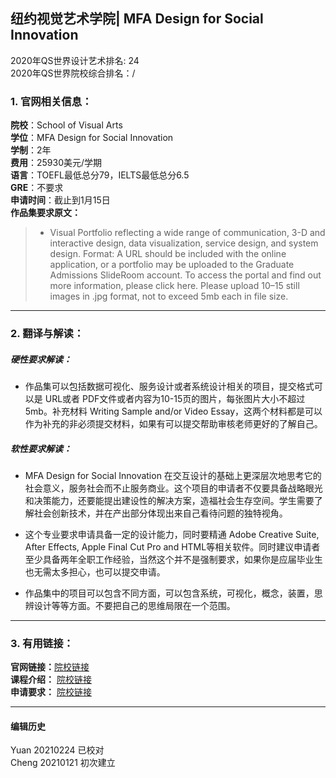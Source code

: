 ## 纽约视觉艺术学院| MFA Design for Social Innovation
2020年QS世界设计艺术排名: 24  
2020年QS世界院校综合排名：/

### 1. 官网相关信息：

**院校**：School of Visual Arts  
**学位**：MFA Design for Social Innovation  
**学制**：2年  
**费用**：25930美元/学期  
**语言**：TOEFL最低总分79，IELTS最低总分6.5  
**GRE**：不要求    
**申请时间**：截止到1月15日     
**作品集要求原文：**      
> - Visual Portfolio reflecting a wide range of communication, 3-D and interactive design, data visualization, service design, and system design. Format: A URL should be included with the online application, or a portfolio may be uploaded to the Graduate Admissions SlideRoom account. To access the portal and find out more information, please click here. Please upload 10–15 still images in .jpg format, not to exceed 5mb each in file size.
---


### 2. 翻译与解读：

##### 硬性要求解读：
- 作品集可以包括数据可视化、服务设计或者系统设计相关的项目，提交格式可以是 URL或者 PDF文件或者内容为10-15页的图片，每张图片大小不超过5mb。补充材料 Writing Sample and/or Video Essay，这两个材料都是可以作为补充的非必须提交材料，如果有可以提交帮助审核老师更好的了解自己。  


##### 软性要求解读：
- MFA Design for Social Innovation 在交互设计的基础上更深层次地思考它的社会意义，服务社会而不止服务商业。这个项目的申请者不仅要具备战略眼光和决策能力，还要能提出建设性的解决方案，造福社会生存空间。学生需要了解社会创新技术，并在产出部分体现出来自己看待问题的独特视角。

- 这个专业要求申请具备一定的设计能力，同时要精通 Adobe Creative Suite, After Effects, Apple Final Cut Pro and HTML等相关软件。同时建议申请者至少具备两年全职工作经验，当然这个并不是强制要求，如果你是应届毕业生也无需太多担心，也可以提交申请。

- 作品集中的项目可以包含不同方面，可以包含系统，可视化，概念，装置，思辨设计等等方面。不要把自己的思维局限在一个范围。

---

### 3. 有用链接：

**官网链接：**[院校链接](https://sva.edu/academics/graduate/mfa-design-for-social-innovation)  
**课程介绍：** [院校链接](https://sva.edu/academics/graduate/mfa-design-for-social-innovation/curriculum?parentId=1373)  
**申请要求：** [院校链接](https://sva.edu/academics/graduate/mfa-design-for-social-innovation/apply?parentId=1373)  

---


#### 编辑历史
Yuan 20210224 已校对  
Cheng 20210121 初次建立  
